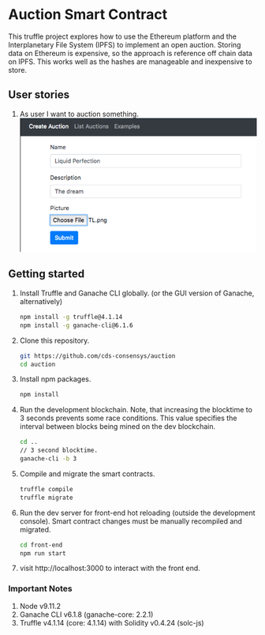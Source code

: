 # Auction Smart Contract

This truffle project explores how to use the Ethereum platform and the
Interplanetary File System (IPFS) to implement an open auction. Storing data on
Ethereum is expensive, so the approach is reference off chain data on IPFS. This
works well as the hashes are manageable and inexpensive to store.

## User stories

1. As user I want to auction something.
![Create Auction Screenshot](https://raw.githubusercontent.com/cds-consensys/auction/master/docs/img/create-an-auction.png)



## Getting started
1. Install Truffle and Ganache CLI globally. (or the GUI version of Ganache, alternatively)
    ```sh
    npm install -g truffle@4.1.14
    npm install -g ganache-cli@6.1.6
    ```

2. Clone this repository.
    ```sh
    git https://github.com/cds-consensys/auction
    cd auction
    ```

3. Install npm packages.
    ```sh
    npm install
    ```

4. Run the development blockchain. Note, that increasing the blocktime to 3
   seconds prevents some race conditions. This value specifies the interval
   between blocks being mined on the dev blockchain.
    ```sh
    cd ..
    // 3 second blocktime.
    ganache-cli -b 3
    ```

5. Compile and migrate the smart contracts.
    ```sh
    truffle compile
    truffle migrate
    ```

6. Run the dev server for front-end hot reloading (outside the development console). Smart contract changes must be manually recompiled and migrated.
    ```sh
    cd front-end
    npm run start
    ```
7. visit http://localhost:3000 to interact with the front end.

### Important Notes
1. Node v9.11.2
2. Ganache CLI v6.1.8 (ganache-core: 2.2.1)
3. Truffle v4.1.14 (core: 4.1.14) with Solidity v0.4.24 (solc-js)
